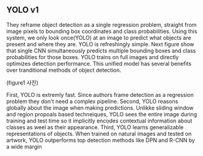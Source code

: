 ## YOLO v1

They reframe object detection as a single regression problem, straight from image pixels to bounding box coordinates and class probabilities. Using this system, we only look once(YOLO) at an image to predict what objects are present and where they are. YOLO is refreshingly simple. Next figure show that single CNN simultaneously predicts multiple bounding boxes and class probabilities for those boxes. YOLO trains on full images and directly optimizes detection performance. This unified model has several benefits over tranditional methods of object detection. 

(figure1 사진)

First, YOLO is extremly fast. Since authors frame detection as a regression problem they don't need a complex pipeline. Second, YOLO reasons globally about the image when making predictions. Unlikke sliding window and region propoals based techneiques, YOLO sees the entire image during training and test time so it implicitly encodes contextual information about classes as weel as their appearance. Third, YOLO learns generalizable representations of objects. When trained on natural images and tested on artwork, YOLO outperforms top detection methods like DPN and R-CNN by a wide margin

